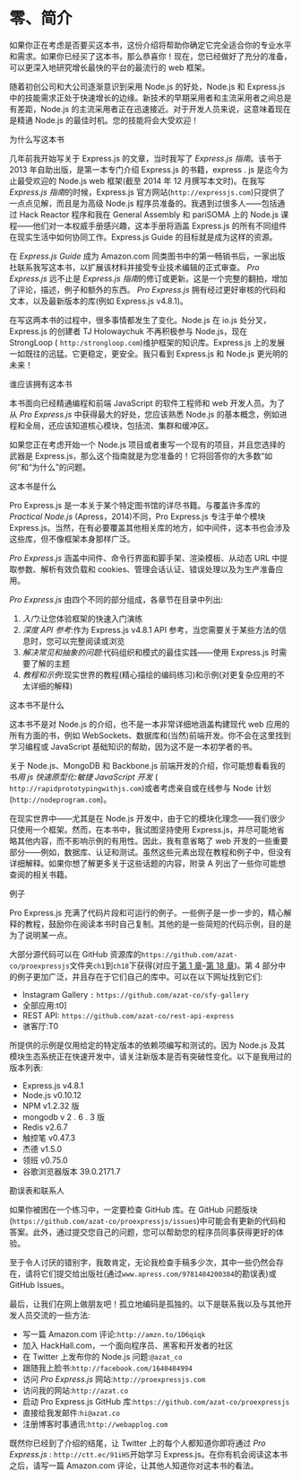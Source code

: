 # 零、简介

如果你正在考虑是否要买这本书，这份介绍将帮助你确定它完全适合你的专业水平和需求。如果你已经买了这本书，那么恭喜你！现在，您已经做好了充分的准备，可以更深入地研究增长最快的平台的最流行的 web 框架。

随着初创公司和大公司逐渐意识到采用 Node.js 的好处，Node.js 和 Express.js 中的技能需求正处于快速增长的边缘。新技术的早期采用者和主流采用者之间总是有差距，Node.js 的主流采用者正在迅速接近。对于开发人员来说，这意味着现在是精通 Node.js 的最佳时机。您的技能将会大受欢迎！

为什么写这本书

几年前我开始写关于 Express.js 的文章，当时我写了 *Express.js 指南*。该书于 2013 年自助出版，是第一本专门介绍 Express.js 的书籍，express . js 是迄今为止最受欢迎的 Node.js web 框架(截至 2014 年 12 月撰写本文时)。在我写 *Express.js 指南*的时候，Express.js 官方网站(`http://expressjs.com`)只提供了一点点见解，而且是为高级 Node.js 程序员准备的。我遇到过很多人——包括通过 Hack Reactor 程序和我在 General Assembly 和 pariSOMA 上的 Node.js 课程——他们对一本权威手册感兴趣，这本手册将涵盖 Express.js 的所有不同组件在现实生活中如何协同工作。Express.js Guide 的目标就是成为这样的资源。

在 *Express.js Guide* 成为 Amazon.com 同类图书中的第一畅销书后，一家出版社联系我写这本书，以扩展该材料并接受专业技术编辑的正式审查。 *Pro Express.js* 远不止是 *Express.js 指南*的修订或更新。这是一个完整的翻拍，增加了评论，描述，例子和额外的东西。 *Pro Express.js* 拥有经过更好审核的代码和文本，以及最新版本的库(例如 Express.js v4.8.1)。

在写这两本书的过程中，很多事情都发生了变化。Node.js 在 io.js 处分叉，Express.js 的创建者 TJ Holowaychuk 不再积极参与 Node.js，现在 StrongLoop ( `http:/strongloop.com`)维护框架的知识库。Express.js 上的发展一如既往的迅猛。它更稳定，更安全。我只看到 Express.js 和 Node.js 更光明的未来！

谁应该拥有这本书

本书面向已经精通编程和前端 JavaScript 的软件工程师和 web 开发人员。为了从 *Pro Express.js* 中获得最大的好处，您应该熟悉 Node.js 的基本概念，例如进程和全局，还应该知道核心模块，包括流、集群和缓冲区。

如果您正在考虑开始一个 Node.js 项目或者重写一个现有的项目，并且您选择的武器是 Express.js，那么这个指南就是为您准备的！它将回答你的大多数“如何”和“为什么”的问题。

这本书是什么

Pro Express.js 是一本关于某个特定图书馆的详尽书籍。与覆盖许多库的 *Practical Node.js* (Apress，2014)不同，Pro Express.js 专注于单个模块 Express.js。当然，在有必要覆盖其他相关库的地方，如中间件，这本书也会涉及这些库，但不像框架本身那样广泛。

*Pro Express.js* 涵盖中间件、命令行界面和脚手架、渲染模板、从动态 URL 中提取参数、解析有效负载和 cookies、管理会话认证、错误处理以及为生产准备应用。

*Pro Express.js* 由四个不同的部分组成，各章节在目录中列出:

1.  *入门*:让您体验框架的快速入门演练
2.  *深度 API 参考*:作为 Express.js v4.8.1 API 参考，当您需要关于某些方法的信息时，您可以完整阅读或浏览
3.  *解决常见和抽象的问题*:代码组织和模式的最佳实践——使用 Express.js 时需要了解的主题
4.  *教程和示例*:现实世界的教程(精心描绘的编码练习)和示例(对更复杂应用的不太详细的解释)

这本书不是什么

这本书不是对 Node.js 的介绍，也不是一本非常详细地涵盖构建现代 web 应用的所有方面的书，例如 WebSockets、数据库和(当然)前端开发。你不会在这里找到学习编程或 JavaScript 基础知识的帮助，因为这不是一本初学者的书。

关于 Node.js、MongoDB 和 Backbone.js 前端开发的介绍，你可能想看看我的书*用 js 快速原型化:敏捷 JavaScript 开发* ( `http://rapidprototypingwithjs.com`)或者考虑亲自或在线参与 Node 计划(`http://nodeprogram.com`)。

在现实世界中——尤其是在 Node.js 开发中，由于它的模块化理念——我们很少只使用一个框架。然而，在本书中，我试图坚持使用 Express.js，并尽可能地省略其他内容，而不影响示例的有用性。因此，我有意省略了 web 开发的一些重要部分——例如，数据库、认证和测试。虽然这些元素出现在教程和例子中，但没有详细解释。如果你想了解更多关于这些话题的内容，附录 A 列出了一些你可能想查阅的相关书籍。

例子

Pro Express.js 充满了代码片段和可运行的例子。一些例子是一步一步的，精心解释的教程，鼓励你在阅读本书时自己复制。其他的是一些简短的代码示例，目的是为了说明某一点。

大部分源代码可以在 GitHub 资源库的`https://github.com/azat-co/proexpressjs`文件夹`ch1`到`ch18`下获得(对应于[第 1 章](01.html)–[第 18 章](18.html))。第 4 部分中的例子更加广泛，并且存在于它们自己的库中。可以在以下网址找到它们:

*   Instagram Gallery `:` `https://github.com/azat-co/sfy-gallery`
*   全部应用:t0]
*   REST API: `https://github.com/azat-co/rest-api-express`
*   骇客厅:T0

所提供的示例是仅用给定的特定版本的依赖项编写和测试的。因为 Node.js 及其模块生态系统正在快速开发中，请关注新版本是否有突破性变化。以下是我用过的版本列表:

*   Express.js v4.8.1
*   Node.js v0.10.12
*   NPM v1.2.32 版
*   mongodb v 2 . 6 . 3 版
*   Redis v2.6.7
*   触控笔 v0.47.3
*   杰德 v1.5.0
*   领班 v0.75.0
*   谷歌浏览器版本 39.0.2171.7

勘误表和联系人

如果你被困在一个练习中，一定要检查 GitHub 库。在 GitHub 问题版块(`https://github.com/azat-co/proexpressjs/issues`)中可能会有更新的代码和答案。此外，通过提交您自己的问题，您可以帮助您的程序员同事获得更好的体验。

至于令人讨厌的错别字，我敢肯定，无论我检查手稿多少次，其中一些仍然会存在，请将它们提交给出版社(通过`www.apress.com/9781484200384`的勘误表)或 GitHub Issues。

最后，让我们在网上做朋友吧！孤立地编码是孤独的。以下是联系我以及与其他开发人员交流的一些方法:

*   写一篇 Amazon.com 评论:`http://amzn.to/1D6qiqk`
*   加入 HackHall.com，一个面向程序员、黑客和开发者的社区
*   在 Twitter 上发布你的 Node.js 问题:`@azat_co`
*   跟随我上脸书:`http://facebook.com/1640484994`
*   访问 *Pro Express.js* 网站:`http://proexpressjs.com`
*   访问我的网站:`http://azat.co`
*   启动 Pro Express.js GitHub 库:`https://github.com/azat-co/proexpressjs`
*   直接给我发邮件:`hi@azat.co`
*   注册博客时事通讯:`http://webapplog.com`

既然你已经到了介绍的结尾，让 Twitter 上的每个人都知道你即将通过 *Pro Express.js* : `http://ctt.ec/91iHS`开始学习 Express.js。在你有机会阅读这本书之后，请写一篇 Amazon.com 评论，让其他人知道你对这本书的看法。
